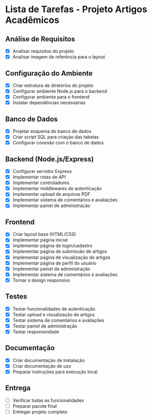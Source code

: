 # Lista de Tarefas - Projeto Artigos Acadêmicos

## Análise de Requisitos
- [x] Analisar requisitos do projeto
- [x] Analisar imagem de referência para o layout

## Configuração do Ambiente
- [x] Criar estrutura de diretórios do projeto
- [x] Configurar ambiente Node.js para o backend
- [x] Configurar ambiente para o frontend
- [x] Instalar dependências necessárias

## Banco de Dados
- [x] Projetar esquema do banco de dados
- [x] Criar script SQL para criação das tabelas
- [x] Configurar conexão com o banco de dados

## Backend (Node.js/Express)
- [x] Configurar servidor Express
- [x] Implementar rotas de API
- [x] Implementar controladores
- [x] Implementar middlewares de autenticação
- [x] Implementar upload de arquivos PDF
- [x] Implementar sistema de comentários e avaliações
- [x] Implementar painel de administração

## Frontend
- [x] Criar layout base (HTML/CSS)
- [x] Implementar página inicial
- [x] Implementar página de login/cadastro
- [x] Implementar página de submissão de artigos
- [x] Implementar página de visualização de artigos
- [x] Implementar página de perfil do usuário
- [x] Implementar painel de administração
- [x] Implementar sistema de comentários e avaliações
- [x] Tornar o design responsivo

## Testes
- [x] Testar funcionalidades de autenticação
- [x] Testar upload e visualização de artigos
- [x] Testar sistema de comentários e avaliações
- [x] Testar painel de administração
- [x] Testar responsividade

## Documentação
- [x] Criar documentação de instalação
- [x] Criar documentação de uso
- [x] Preparar instruções para execução local

## Entrega
- [ ] Verificar todas as funcionalidades
- [ ] Preparar pacote final
- [ ] Entregar projeto completo
